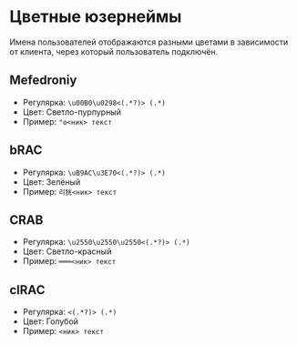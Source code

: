 # Цветные юзернеймы

Имена пользователей отображаются разными цветами в зависимости от клиента, через который пользователь подключён.

## Mefedroniy

- Регулярка: `\u00B0\u0298<(.*?)> (.*)`
- Цвет: Светло-пурпурный
- Пример: `°ʘ<ник> текст`

## bRAC

- Регулярка: `\uB9AC\u3E70<(.*?)> (.*)`
- Цвет: Зелёный
- Пример: `리㹰<ник> текст`

## CRAB

- Регулярка: `\u2550\u2550\u2550<(.*?)> (.*)`
- Цвет: Светло-красный
- Пример: `═══<ник> текст`

## clRAC

- Регулярка: `<(.*?)> (.*)`
- Цвет: Голубой
- Пример: `<ник> текст`
